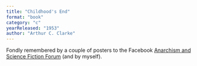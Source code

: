 ```yaml
---
title: "Childhood's End"
format: "book"
category: "c"
yearReleased: "1953"
author: "Arthur C. Clarke"
---
```

Fondly remembered by a couple of posters to the Facebook <a href="https://www.facebook.com/groups/anarchismandsciencefiction/?fref=ts"> Anarchism and Science Fiction Forum</a> (and by myself).
 